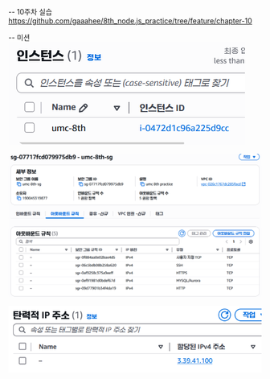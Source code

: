 -- 10주차 실습
https://github.com/gaaahee/8th_node.js_practice/tree/feature/chapter-10

-- 미션
![alt text](10주차_실습_인스턴스생성.png)

![alt text](10주차_실습_보안그룹.png)

![alt text](10주차_실습_탄력적IP.png)